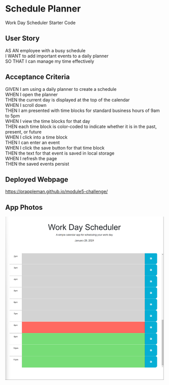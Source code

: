 # Schedule Planner

Work Day Scheduler Starter Code

## User Story

AS AN employee with a busy schedule
<br>
I WANT to add important events to a daily planner
<br>
SO THAT I can manage my time effectively

## Acceptance Criteria

GIVEN I am using a daily planner to create a schedule
<br>
WHEN I open the planner
<br>
THEN the current day is displayed at the top of the calendar
<br>
WHEN I scroll down
<br>
THEN I am presented with time blocks for standard business hours of 9am to 5pm
<br>
WHEN I view the time blocks for that day
<br>
THEN each time block is color-coded to indicate whether it is in the past, present, or future
<br>
WHEN I click into a time block
<br>
THEN I can enter an event
<br>
WHEN I click the save button for that time block
<br>
THEN the text for that event is saved in local storage
<br>
WHEN I refresh the page
<br>
THEN the saved events persist

## Deployed Webpage

https://prappleman.github.io/module5-challenge/

## App Photos

<img src="Assets/Screenshot 2024-01-29 201708.png" title="work day scheduler">

